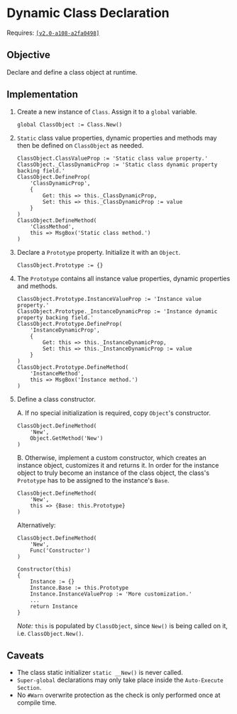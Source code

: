 # Dynamic Class Declaration

Requires: [`[v2.0-a108-a2fa0498]`](https://github.com/Lexikos/AutoHotkey_L/releases/tag/v2.0-a108)

## Objective

Declare and define a class object at runtime.

## Implementation

1. Create a new instance of `Class`. Assign it to a `global` variable.

	```autohotkey
	global ClassObject := Class.New()
	```

2. `Static` class value properties, dynamic properties and methods may then be defined on `ClassObject` as needed.

	```autohotkey
	ClassObject.ClassValueProp := 'Static class value property.'
	ClassObject._ClassDynamicProp := 'Static class dynamic property backing field.'
	ClassObject.DefineProp(
		'ClassDynamicProp',
		{
			Get: this => this._ClassDynamicProp,
			Set: this => this._ClassDynamicProp := value
		}
	)
	ClassObject.DefineMethod(
		'ClassMethod',
		this => MsgBox('Static class method.')
	)
	```

3. Declare a `Prototype` property. Initialize it with an `Object`.

	```autohotkey
	ClassObject.Prototype := {}
	```

4. The `Prototype` contains all instance value properties, dynamic properties and methods.

	```autohotkey
	ClassObject.Prototype.InstanceValueProp := 'Instance value property.'
	ClassObject.Prototype._InstanceDynamicProp := 'Instance dynamic property backing field.'
	ClassObject.Prototype.DefineProp(
		'InstanceDynamicProp',
		{
			Get: this => this._InstanceDynamicProp,
			Set: this => this._InstanceDynamicProp := value
		}
	)
	ClassObject.Prototype.DefineMethod(
		'InstanceMethod',
		this => MsgBox('Instance method.')
	)
	```

5. Define a class constructor.

	A. If no special initialization is required, copy `Object`'s constructor.

	```autohotkey
	ClassObject.DefineMethod(
		'New',
		Object.GetMethod('New')
	)
	```

	B. Otherwise, implement a custom constructor, which creates an instance object, customizes it and returns it. In order for the instance object to truly become an instance of the class object, the class's `Prototype` has to be assigned to the instance's `Base`.

	```autohotkey
	ClassObject.DefineMethod(
		'New',
		this => {Base: this.Prototype}
	)
	```

	Alternatively:
	```autohotkey
	ClassObject.DefineMethod(
		'New',
		Func('Constructor')
	)

	Constructor(this)
	{
		Instance := {}
		Instance.Base := this.Prototype
		Instance.InstanceValueProp := 'More customization.'
		...
		return Instance
	}
	```

	_Note:_ `this` is populated by `ClassObject`, since `New()` is being called on it, i.e. `ClassObject.New()`.

## Caveats

- The class static initializer `static __New()` is never called.
- `Super-global` declarations may only take place inside the `Auto-Execute Section`.
- No `#Warn` overwrite protection as the check is only performed once at compile time.